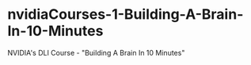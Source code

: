 # nvidiaCourses-1-Building-A-Brain-In-10-Minutes
NVIDIA's DLI Course - "Building A Brain In 10 Minutes"
